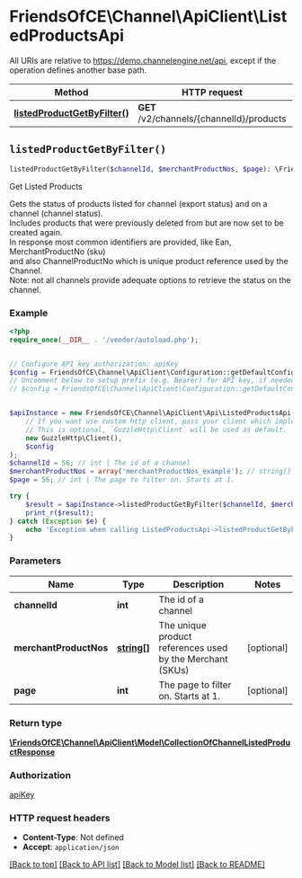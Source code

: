 # FriendsOfCE\Channel\ApiClient\ListedProductsApi

All URIs are relative to https://demo.channelengine.net/api, except if the operation defines another base path.

| Method | HTTP request | Description |
| ------------- | ------------- | ------------- |
| [**listedProductGetByFilter()**](ListedProductsApi.md#listedProductGetByFilter) | **GET** /v2/channels/{channelId}/products | Get Listed Products |


## `listedProductGetByFilter()`

```php
listedProductGetByFilter($channelId, $merchantProductNos, $page): \FriendsOfCE\Channel\ApiClient\Model\CollectionOfChannelListedProductResponse
```

Get Listed Products

Gets the status of products listed for channel (export status) and on a channel (channel status).<br />Includes products that were previously deleted from but are now set to be created again.<br />In response most common identifiers are provided, like Ean, MerchantProductNo (sku)<br />and also ChannelProductNo which is unique product reference used by the Channel.<br />Note: not all channels provide adequate options to retrieve the status on the channel.

### Example

```php
<?php
require_once(__DIR__ . '/vendor/autoload.php');


// Configure API key authorization: apiKey
$config = FriendsOfCE\Channel\ApiClient\Configuration::getDefaultConfiguration()->setApiKey('apikey', 'YOUR_API_KEY');
// Uncomment below to setup prefix (e.g. Bearer) for API key, if needed
// $config = FriendsOfCE\Channel\ApiClient\Configuration::getDefaultConfiguration()->setApiKeyPrefix('apikey', 'Bearer');


$apiInstance = new FriendsOfCE\Channel\ApiClient\Api\ListedProductsApi(
    // If you want use custom http client, pass your client which implements `GuzzleHttp\ClientInterface`.
    // This is optional, `GuzzleHttp\Client` will be used as default.
    new GuzzleHttp\Client(),
    $config
);
$channelId = 56; // int | The id of a channel
$merchantProductNos = array('merchantProductNos_example'); // string[] | The unique product references used by the Merchant (SKUs)
$page = 56; // int | The page to filter on. Starts at 1.

try {
    $result = $apiInstance->listedProductGetByFilter($channelId, $merchantProductNos, $page);
    print_r($result);
} catch (Exception $e) {
    echo 'Exception when calling ListedProductsApi->listedProductGetByFilter: ', $e->getMessage(), PHP_EOL;
}
```

### Parameters

| Name | Type | Description  | Notes |
| ------------- | ------------- | ------------- | ------------- |
| **channelId** | **int**| The id of a channel | |
| **merchantProductNos** | [**string[]**](../Model/string.md)| The unique product references used by the Merchant (SKUs) | [optional] |
| **page** | **int**| The page to filter on. Starts at 1. | [optional] |

### Return type

[**\FriendsOfCE\Channel\ApiClient\Model\CollectionOfChannelListedProductResponse**](../Model/CollectionOfChannelListedProductResponse.md)

### Authorization

[apiKey](../../README.md#apiKey)

### HTTP request headers

- **Content-Type**: Not defined
- **Accept**: `application/json`

[[Back to top]](#) [[Back to API list]](../../README.md#endpoints)
[[Back to Model list]](../../README.md#models)
[[Back to README]](../../README.md)
